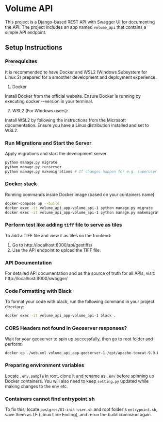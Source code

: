 # Volume API

This project is a Django-based REST API with Swagger UI for documenting the API. The project includes an app named `volume_api` that contains a simple API endpoint.

## Setup Instructions

### Prerequisites

It is recommended to have Docker and WSL2 (Windows Subsystem for Linux 2) prepared for a smoother development and deployment experience.

1. Docker

Install Docker from the official website.
Ensure Docker is running by executing docker --version in your terminal.

2. WSL2 (For Windows users):

Install WSL2 by following the instructions from the Microsoft documentation.
Ensure you have a Linux distribution installed and set to WSL2.

### Run Migrations and Start the Server
Apply migrations and start the development server.
```bash
python manage.py migrate
python manage.py runserver
python manage.py makemigrations # If changes happen for e.g. superuser
```

### Docker stack
Running commands inside Docker image (based on your containers name):
```bash
docker-compose up --build
docker exec -it volume_api_app-volume_api-1 python manage.py migrate
docker exec -it volume_api_app-volume_api-1 python manage.py makemigrations
```

### Perform test like adding `tiff` file to serve as tiles
To add a TIFF file and view it as tiles on the frontend:

1. Go to http://localhost:8000/api/geotiffs/
2. Use the API endpoint to upload the TIFF file.

### API Documentation
For detailed API documentation and as the source of truth for all APIs, visit:
http://localhost:8000/swagger/

### Code Formatting with Black
To format your code with black, run the following command in your project directory:
```bash
docker exec -it volume_api_app-volume_api-1 black .
```

### CORS Headers not found in Geoserver responses?
Wait for your geoserver to spin up successfully, then go to root folder and perform:
```bash
docker cp ./web.xml volume_api_app-geoserver-1:/opt/apache-tomcat-9.0.86/webapps/geoserver/WEB-INF/web.xml
```

### Preparing environment variables

Locate `.env.sample` in root, clone it and rename as `.env` before spinning up Docker containers.
You will also need to keep `setting.py` updated while making changes to the env etc.

### Containers cannot find entrypoint.sh

To fix this, locate `postgres/01-init-user.sh` and root folder's `entrypoint.sh`, save them as LF (Linux Line Ending),
and rerun the build command again.